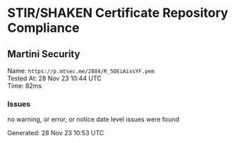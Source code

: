 # STIR/SHAKEN Certificate Repository Compliance

## Martini Security

Name: `https://p.mtsec.me/2884/R_5OEiAixsYF.pem`\
Tested At: 28 Nov 23 10:44 UTC\
Time: 82ms

### Issues

no warning, or error, or notice date level issues were found

Generated: 28 Nov 23 10:53 UTC